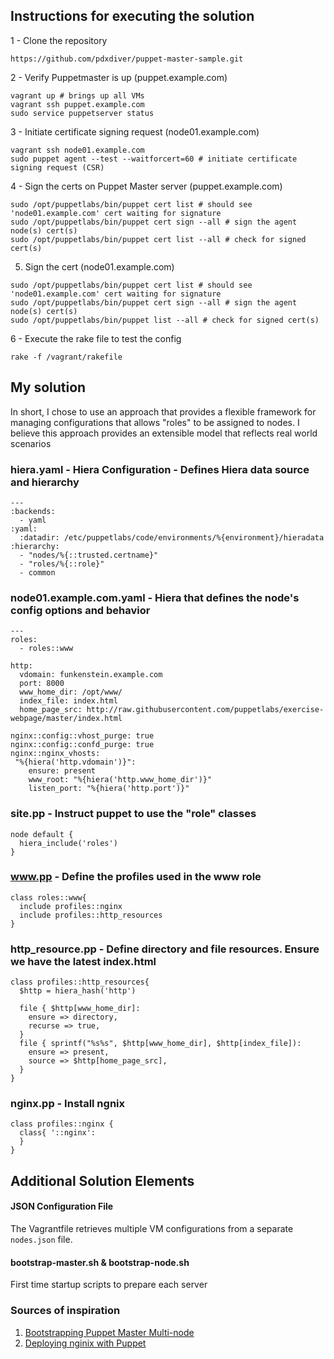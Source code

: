 ## Instructions for executing the solution

1 - Clone the repository
```
https://github.com/pdxdiver/puppet-master-sample.git
```
2 - Verify Puppetmaster is up (puppet.example.com)
```
vagrant up # brings up all VMs
vagrant ssh puppet.example.com
sudo service puppetserver status
```
3 - Initiate certificate signing request (node01.example.com)
```
vagrant ssh node01.example.com
sudo puppet agent --test --waitforcert=60 # initiate certificate signing request (CSR)
```
4 - Sign the certs on Puppet Master server (puppet.example.com)
```
sudo /opt/puppetlabs/bin/puppet cert list # should see 'node01.example.com' cert waiting for signature
sudo /opt/puppetlabs/bin/puppet cert sign --all # sign the agent node(s) cert(s)
sudo /opt/puppetlabs/bin/puppet cert list --all # check for signed cert(s)
```
5. Sign the cert (node01.example.com)
```
sudo /opt/puppetlabs/bin/puppet cert list # should see 'node01.example.com' cert waiting for signature
sudo /opt/puppetlabs/bin/puppet cert sign --all # sign the agent node(s) cert(s)
sudo /opt/puppetlabs/bin/puppet list --all # check for signed cert(s)
```
6 - Execute the rake file to test the config
```
rake -f /vagrant/rakefile
```

## My solution
In short, I chose to use an approach that provides a flexible framework for
managing configurations that allows "roles" to be assigned to nodes. I believe this
approach provides an extensible model that reflects real world scenarios

### hiera.yaml - Hiera Configuration - Defines Hiera data source and hierarchy
```
---
:backends:
  - yaml
:yaml:
  :datadir: /etc/puppetlabs/code/environments/%{environment}/hieradata
:hierarchy:
  - "nodes/%{::trusted.certname}"
  - "roles/%{::role}"
  - common
```

### node01.example.com.yaml - Hiera that defines the node's config options and behavior
```
---
roles:
  - roles::www

http:
  vdomain: funkenstein.example.com
  port: 8000
  www_home_dir: /opt/www/
  index_file: index.html
  home_page_src: http://raw.githubusercontent.com/puppetlabs/exercise-webpage/master/index.html

nginx::config::vhost_purge: true
nginx::config::confd_purge: true
nginx::nginx_vhosts:
 "%{hiera('http.vdomain')}":
    ensure: present
    www_root: "%{hiera('http.www_home_dir')}"
    listen_port: "%{hiera('http.port')}"
```

###  site.pp - Instruct puppet to use the "role" classes
```
node default {
  hiera_include('roles')
}
```

###  www.pp - Define the profiles used in the www role
```
class roles::www{
  include profiles::nginx
  include profiles::http_resources
}
```

###  http_resource.pp - Define directory and file resources. Ensure we have the latest index.html
```
class profiles::http_resources{
  $http = hiera_hash('http')

  file { $http[www_home_dir]:
    ensure => directory,
    recurse => true,
  }
  file { sprintf("%s%s", $http[www_home_dir], $http[index_file]):
    ensure => present,
    source => $http[home_page_src],
  }
}
```

###  nginx.pp - Install ngnix
```
class profiles::nginx {
  class{ '::nginx':
  }
}
```

## Additional Solution Elements

#### JSON Configuration File
The Vagrantfile retrieves multiple VM configurations from a separate `nodes.json` file.

#### bootstrap-master.sh & bootstrap-node.sh
First time startup scripts to prepare each server

### Sources of inspiration
1. [Bootstrapping Puppet Master Multi-node](http://wp.me/p1RD28-1kX)
2. [Deploying nginix with Puppet](https://blog.serverdensity.com/deploying-nginx-with-puppet/)
